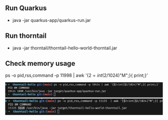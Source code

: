 
## Run Quarkus
- java -jar quarkus-app/quarkus-run.jar
## Run thorntail
- java -jar thorntail/thorntail-hello-world-thorntail.jar

## Check memory usage
ps -o pid,rss,command -p 11998  | awk '{$2=int($2/1024)"M";}{ print;}'


![quarkus](./quarkus.png)
![thorntail](./thorntail.png)